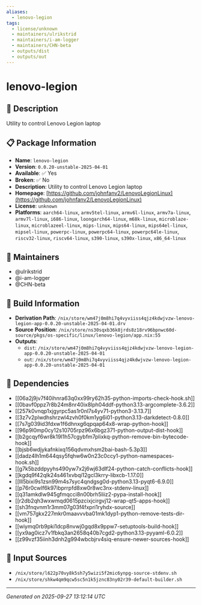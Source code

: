 ```yaml
---
aliases:
  - lenovo-legion
tags:
  - license/unknown
  - maintainers/ulrikstrid
  - maintainers/i-am-logger
  - maintainers/CHN-beta
  - outputs/dist
  - outputs/out
---
```


# lenovo-legion

## 📝 Description

Utility to control Lenovo Legion laptop

## 📋 Package Information

- **Name**: `lenovo-legion`
- **Version**: `0.0.20-unstable-2025-04-01`
- **Available**: ✅ Yes
- **Broken**: ✅ No
- **Description**: Utility to control Lenovo Legion laptop
- **Homepage**: [https://github.com/johnfanv2/LenovoLegionLinux](https://github.com/johnfanv2/LenovoLegionLinux)
- **License**: `unknown`
- **Platforms**: `aarch64-linux`, `armv5tel-linux`, `armv6l-linux`, `armv7a-linux`, `armv7l-linux`, `i686-linux`, `loongarch64-linux`, `m68k-linux`, `microblaze-linux`, `microblazeel-linux`, `mips-linux`, `mips64-linux`, `mips64el-linux`, `mipsel-linux`, `powerpc-linux`, `powerpc64-linux`, `powerpc64le-linux`, `riscv32-linux`, `riscv64-linux`, `s390-linux`, `s390x-linux`, `x86_64-linux`
## 👥 Maintainers

- @ulrikstrid
- @i-am-logger
- @CHN-beta


## 🔧 Build Information

- **Derivation Path**: `/nix/store/wm47j0m8hi7q4vyviiss4qjz4kdwjvzw-lenovo-legion-app-0.0.20-unstable-2025-04-01.drv`
- **Source Position**: `/nix/store/ns30sqxb36k8jrds8z18rv96bpnwc60d-source/pkgs/os-specific/linux/lenovo-legion/app.nix:55`
- **Outputs**:
  - `dist`:  `/nix/store/wm47j0m8hi7q4vyviiss4qjz4kdwjvzw-lenovo-legion-app-0.0.20-unstable-2025-04-01`
  - `out`:  `/nix/store/wm47j0m8hi7q4vyviiss4qjz4kdwjvzw-lenovo-legion-app-0.0.20-unstable-2025-04-01`

## 🔗 Dependencies

- [[06a2j9jv7f40ihnra63q0xx99ry62h35-python-imports-check-hook.sh]]
- [[0bavf0ppz7r8b24m8nr40ix8lph04ddf-python3.13-argcomplete-3.6.2]]
- [[257k0vnqp1xjgyrpc5as1r0nl7s4yv71-python3-3.13.7]]
- [[3z7v2plwdhshrzwl4zvh0f0km1yg6i01-python3.13-darkdetect-0.8.0]]
- [[7s7g039id3fdxw1f6dhnxg6qpqap64x8-wrap-python-hook]]
- [[96p9l0mp0cy12s10705rpz96x6bgz371-python-output-dist-hook]]
- [[b2gcqyf6wr8k19l1h57cgybfm7plixkq-python-remove-bin-bytecode-hook]]
- [[bjsb6wdjykafnkixq156qdvmxhsm2bai-bash-5.3p3]]
- [[dadz4lh1m644qsy5fqhw6w0n23c0ccy1-python-namespaces-hook.sh]]
- [[g7k5bzddpyyhs490yw7x2j6wj63dlf24-python-catch-conflicts-hook]]
- [[kgdq9f42qlk24s461xvbqi12gcl3krry-libxcb-1.17.0]]
- [[lll5bixi9s1zsn99m4s7syc4qndgsg0d-python3.13-pyqt6-6.9.0]]
- [[p76r0cwlf6k97ibprrpfd8xw0r8wc3nx-stdenv-linux]]
- [[q31amkdlw945gfmqcci8n00brh5liiz2-pypa-install-hook]]
- [[r2db2qh3wxwmqd0615pzcixjcirgvj12-wrap-qt5-apps-hook]]
- [[sh3fnqvnm1r3mm07g03f4fxpri1ryhdx-source]]
- [[vm757gkx227mkr0maavvvba01mk1dyp1-python-remove-tests-dir-hook]]
- [[wiymq0rb9pki1dcp8nvwj0gqd8x9ppw7-setuptools-build-hook]]
- [[yx9ag0icz7v1fbkq3an2658q40b7cgd2-python3.13-pyyaml-6.0.2]]
- [[z99vzf35iinh3dnh2g994wbcbjrv4siq-ensure-newer-sources-hook]]

## 📁 Input Sources

- `/nix/store/l622p70vy8k5sh7y5wizi5f2mic6ynpg-source-stdenv.sh`
- `/nix/store/shkw4qm9qcw5sc5n1k5jznc83ny02r39-default-builder.sh`

---
*Generated on 2025-09-27 13:12:14 UTC*
